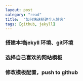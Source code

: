 ```yaml
---
layout: post
category: "read"
title:  "如何快速搭建个人博客"
tags: [github, jekyll]
---
```

### 搭建本地jekyll 环境、git环境
### 选择自己喜欢的网站模板
### 修改模板配置，push to github
